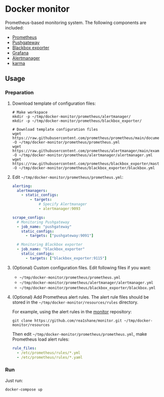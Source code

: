 # Docker monitor

Prometheus-based monitoring system. The following components are included:

- [Prometheus](https://github.com/prometheus/prometheus)
- [Pushgateway](https://github.com/prometheus/pushgateway)
- [Blackbox exporter](https://github.com/prometheus/blackbox_exporter)
- [Grafana](https://github.com/grafana/grafana)
- [Alertmanager](https://github.com/prometheus/alertmanager)
- [karma](https://github.com/prymitive/karma)

## Usage

### Preparation

1. Download template of configuration files:

   ```shell
   # Make workspace
   mkdir -p ~/tmp/docker-monitor/prometheus/alertmanager/
   mkdir -p ~/tmp/docker-monitor/prometheus/blackbox_exporter/

   # Download template configuration files
   wget https://raw.githubusercontent.com/prometheus/prometheus/main/documentation/examples/prometheus.yml -O ~/tmp/docker-monitor/prometheus/prometheus.yml
   wget https://raw.githubusercontent.com/prometheus/alertmanager/main/examples/ha/alertmanager.yml -O ~/tmp/docker-monitor/prometheus/alertmanager/alertmanager.yml
   wget https://raw.githubusercontent.com/prometheus/blackbox_exporter/master/blackbox.yml -O ~/tmp/docker-monitor/prometheus/blackbox_exporter/blackbox.yml
   ```

2. Edit `~/tmp/docker-monitor/prometheus/prometheus.yml`:

   ```yaml
   alerting:
     alertmanagers:
       - static_configs:
           - targets:
               # Specify Alertmanager
               - alertmanager:9093

   scrape_configs:
     # Monitoring Pushgateway
     - job_name: "pushgateway"
       static_configs:
         - targets: ["pushgateway:9091"]

     # Monitoring Blackbox exporter
     - job_name: "blackbox_exporter"
       static_configs:
         - targets: ["blackbox_exporter:9115"]
   ```

3. (Optional) Custom configuration files. Edit following files if you want:

   - `~/tmp/docker-monitor/prometheus/prometheus.yml`
   - `~/tmp/docker-monitor/prometheus/alertmanager/alertmanager.yml`
   - `~/tmp/docker-monitor/prometheus/blackbox_exporter/blackbox.yml`

4. (Optional) Add Prometheus alert rules. The alert rule files should be stored in the `~/tmp/docker-monitor/resources/rules` directory.

   For example, using the alert rules in the [monitor](https://github.com/rea1shane/monitor) repository:

   ```shell
   git clone https://github.com/rea1shane/monitor.git ~/tmp/docker-monitor/resources
   ```

   Then edit `~/tmp/docker-monitor/prometheus/prometheus.yml`, make Prometheus load alert rules:

   ```yaml
   rule_files:
     - /etc/prometheus/rules/*.yml
     - /etc/prometheus/rules/*.yaml
   ```

### Run

Just run:

```shell
docker-compose up
```
